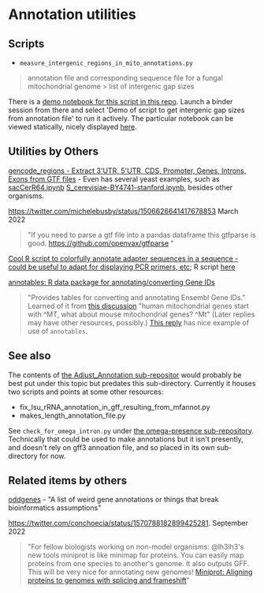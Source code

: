 # Annotation utilities

Scripts
-----------

- `measure_intergenic_regions_in_mito_annotations.py`

>annotation file and corresponding sequence file for a fungal mitochondrial genome > list of intergenic gap sizes

There is a [demo notebook for this script in this repo](https://github.com/fomightez/cl_sq_demo-binder). Launch a binder session from there and select 'Demo of script to get intergenic gap sizes from annotation file' to run it actively.  The particular notebook can be viewed statically, nicely displayed [here](https://nbviewer.jupyter.org/github/fomightez/cl_sq_demo-binder/blob/master/notebooks/Demo%20of%20script%20to%20get%20intergenic%20gap%20sizes%20from%20annotation%20file.ipynb).

Utilities by Others
-------------------

[gencode_regions - Extract 3'UTR, 5'UTR, CDS, Promoter, Genes, Introns, Exons from GTF files](https://github.com/saketkc/gencode_regions#confused-about-exons-and-utrs) - Even has several yeast examples, such as [sacCerR64.ipynb](https://github.com/saketkc/gencode_regions/blob/master/notebooks/sacCerR64.ipynb) [S_cerevisiae-BY4741-stanford.ipynb](https://github.com/saketkc/gencode_regions/blob/master/notebooks/S_cerevisiae-BY4741-stanford.ipynb), besides other organisms.

https://twitter.com/michelebusby/status/1506626641417678853   March 2022
>"If you need to parse a gtf file into a pandas dataframe this gtfparse is good.  https://github.com/openvax/gtfparse "

[Cool R script to colorfully annotate adapter sequences in a sequence - could be useful to adapt for displaying PCR primers, etc](https://twitter.com/clintcodesbio/status/1339947174239612929); R script [here](https://gitlab.com/gringer/bioinfscripts/-/blob/master/read_annotator.r)

[annotables: R data package for annotating/converting Gene IDs](https://github.com/stephenturner/annotables)
>"Provides tables for converting and annotating Ensembl Gene IDs."
Learned of it from [this discussion](https://twitter.com/tangming2005/status/1450802521837084675) "human mitochondrial genes start with ^MT, what about mouse mitochondrial genes? ^Mt" (Later replies may have other resources, possibly.) [This reply](https://twitter.com/kieranrcampbell/status/1450804048047771656) has nice example of use of `annotables`.

See also
-------

The contents of [the Adjust_Annotation sub-repositor](https://github.com/fomightez/sequencework/tree/master/Adjust_Annotation) would probably be best put under this topic but predates this sub-directory. Currently it houses two scripts and points at some other resources:
* fix_lsu_rRNA_annotation_in_gff_resulting_from_mfannot.py
* makes_length_annotation_file.py

See `check_for_omega_intron.py` under [the omega-presence sub-repository](https://github.com/fomightez/sequencework/tree/master/omega-presence). Technically that could be used to make annotations but it isn't presently, and doesn't rely on gff3 annoation file, and so placed in its own sub-directory for now.


Related items by others
-----------------------

[oddgenes](https://github.com/cmdcolin/oddgenes) - "A list of weird gene annotations or things that break bioinformatics assumptions"


https://twitter.com/conchoecia/status/1570788182899425281.   September 2022
>"For fellow biologists working on non-model organisms: 
@lh3lh3's new tools miniprot is like minimap for proteins. You can easily map proteins from one species to another's genome. It also outputs GFF. This will be very nice for annotating new genomes! [Miniprot: Aligning proteins to genomes with splicing and frameshift](https://github.com/lh3/miniprot)"
